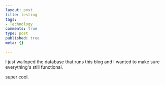 ```yaml
--- 
layout: post
title: testing
tags: 
- Technology
comments: true
type: post
published: true
meta: {}

---
```

I just walloped the database that runs this blog and I wanted to make sure everything's still functional.

  super cool.
